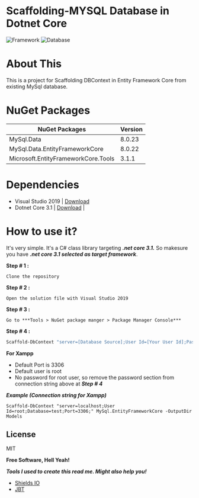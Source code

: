 # Scaffolding-MYSQL Database in Dotnet Core

![Framework](https://img.shields.io/badge/framework-.net%20core%20v3.1-green)
![Database](https://img.shields.io/badge/Database-MySQL-brightgreen)

# About This
This is a project for Scaffolding DBContext in Entity Framework Core from existing MySql database.

# NuGet Packages
  
| NuGet Packages | Version |
| ------ | ------ |
| MySql.Data | 8.0.23 |
| MySql.Data.EntityFrameworkCore | 8.0.22 |
| Microsoft.EntityFrameworkCore.Tools | 3.1.1 |

# Dependencies
  - Visual Studio 2019 | [Download](https://visualstudio.microsoft.com/downloads/)
  - Dotnet Core 3.1 | [Download](https://dotnet.microsoft.com/download/dotnet-core/3.1) |

# How to use it?
It's very simple. It's a C# class library targeting ***.net core 3.1.*** So makesure you have ***.net core 3.1 selected as target framework***.

**Step # 1 :** 
    
    Clone the repository
**Step # 2 :** 
    
    Open the solution file with Visual Studio 2019
**Step # 3 :** 

    Go to ***Tools > NuGet package manger > Package Manager Console***
**Step # 4 :** 

```sh
Scaffold-DbContext "server=[Database Source];User Id=[Your User Id];Password=[Your Password];Database=[Database Name];Port=[Your Port];" MySql.EntityFrameworkCore -OutputDir Models
```


**For Xampp**
* Default Port is 3306
* Default user is root
* No password for root user, so remove the password section from connection string above at ***Step # 4***

***Example (Connection string for Xampp)***

```Scaffold-DbContext "server=localhost;User Id=root;Database=test;Port=3306;" MySql.EntityFrameworkCore -OutputDir Models```

License
----

MIT


**Free Software, Hell Yeah!**

***Tools I used to create this read me. Might also help you!***

* [Shields IO](https://shields.io)
* [JBT](https://jbt.github.io/markdown-editor/)
